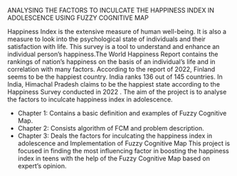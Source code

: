ANALYSING THE FACTORS TO INCULCATE THE HAPPINESS INDEX IN ADOLESCENCE USING FUZZY COGNITIVE MAP

Happiness Index is the extensive measure of human well-being. It is also a measure to look into the psychological state of individuals and their satisfaction with life. This survey is a 
tool to understand and enhance an individual person’s happiness.The World Happiness Report contains the rankings of nation’s happiness on the basis of an individual’s life and in correlation with many factors. According to the report of 2022, Finland 
seems to be the happiest country. India ranks 136 out of 145 countries. In India, Himachal Pradesh claims to be the happiest state according to the Happiness Survey conducted in 2022 .
The aim of the project is to analyse the factors to inculcate happiness index in adolescence.
* Chapter 1: Contains a basic definition and examples of Fuzzy Cognitive Map.
* Chapter 2: Consists algorithm of FCM and problem description.
* Chapter 3: Deals the factors for inculcating the happiness index in adolescence and Implementation of Fuzzy Cognitive Map
This project is focused in finding the most influencing factor in boosting the happiness index in teens with the help of the Fuzzy Cognitive Map based on expert’s opinion.

